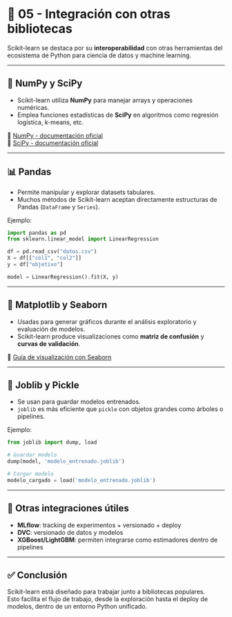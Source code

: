 # 🔗 05 - Integración con otras bibliotecas

Scikit-learn se destaca por su **interoperabilidad** con otras herramientas del ecosistema de Python para ciencia de datos y machine learning.

---

## 🧮 NumPy y SciPy

- Scikit-learn utiliza **NumPy** para manejar arrays y operaciones numéricas.  
- Emplea funciones estadísticas de **SciPy** en algoritmos como regresión logística, k-means, etc.

🔗 [NumPy - documentación oficial](https://numpy.org/doc/)  
🔗 [SciPy - documentación oficial](https://docs.scipy.org/doc/scipy/)

---

## 📊 Pandas

- Permite manipular y explorar datasets tabulares.  
- Muchos métodos de Scikit-learn aceptan directamente estructuras de Pandas (`DataFrame` y `Series`).

Ejemplo:
```python
import pandas as pd
from sklearn.linear_model import LinearRegression

df = pd.read_csv("datos.csv")
X = df[["col1", "col2"]]
y = df["objetivo"]

model = LinearRegression().fit(X, y)
```

---

## 🎨 Matplotlib y Seaborn

- Usadas para generar gráficos durante el análisis exploratorio y evaluación de modelos.
- Scikit-learn produce visualizaciones como **matriz de confusión** y **curvas de validación**.

🔗 [Guía de visualización con Seaborn](https://seaborn.pydata.org/examples/index.html)

---

## 💾 Joblib y Pickle

- Se usan para guardar modelos entrenados.  
- `joblib` es más eficiente que `pickle` con objetos grandes como árboles o pipelines.

Ejemplo:
```python
from joblib import dump, load

# Guardar modelo
dump(model, 'modelo_entrenado.joblib')

# Cargar modelo
modelo_cargado = load('modelo_entrenado.joblib')
```

---

## 🔬 Otras integraciones útiles

- **MLflow**: tracking de experimentos + versionado + deploy  
- **DVC**: versionado de datos y modelos  
- **XGBoost/LightGBM**: permiten integrarse como estimadores dentro de pipelines

---

## ✅ Conclusión

Scikit-learn está diseñado para trabajar junto a bibliotecas populares.  
Esto facilita el flujo de trabajo, desde la exploración hasta el deploy de modelos, dentro de un entorno Python unificado.
